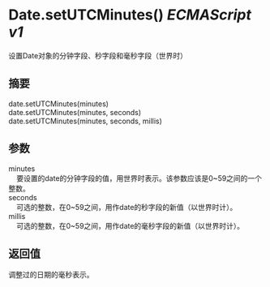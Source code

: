 # Date.setUTCMinutes() _ECMAScript v1_

设置Date对象的分钟字段、秒字段和毫秒字段（世界时）

## 摘要

date.setUTCMinutes(minutes)  
date.setUTCMinutes(minutes, seconds)  
date.setUTCMinutes(minutes, seconds, millis)

## 参数

minutes  
    要设置的date的分钟字段的值，用世界时表示。该参数应该是0~59之间的一个整数。  
seconds  
    可选的整数，在0~59之间，用作date的秒字段的新值（以世界时计）。  
millis  
    可选的整数，在0~59之间，用作date的毫秒字段的新值（以世界时计）。

## 返回值

调整过的日期的毫秒表示。

